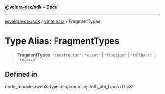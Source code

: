 [**@velora-dex/sdk**](../../README.md) • **Docs**

***

[@velora-dex/sdk](../../globals.md) / [\<internal\>](../README.md) / FragmentTypes

# Type Alias: FragmentTypes

> **FragmentTypes**: `"constructor"` \| `"event"` \| `"function"` \| `"fallback"` \| `"receive"`

## Defined in

node\_modules/web3-types/lib/commonjs/eth\_abi\_types.d.ts:31
